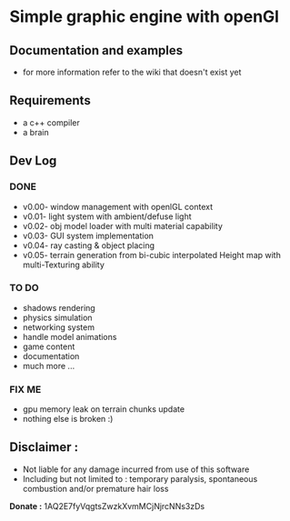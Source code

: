 # Simple graphic engine with openGl
## Documentation and examples
* for more information refer to the wiki that doesn't exist yet

## Requirements
* a c++ compiler
* a brain

## Dev Log
### DONE
* v0.00- window management with openlGL context
* v0.01- light system with ambient/defuse light
* v0.02- obj model loader with multi material capability
* v0.03- GUI system implementation
* v0.04- ray casting & object placing
* v0.05- terrain generation from bi-cubic interpolated Height map with multi-Texturing ability

### TO DO
* shadows rendering
* physics simulation
* networking system
* handle model animations
* game content
* documentation
* much more ...

### FIX ME
* gpu memory leak on terrain chunks update
* nothing else is broken :)

## Disclaimer :
* Not liable for any damage incurred from use of this software
* Including but not limited to : temporary paralysis, spontaneous combustion and/or premature hair loss

**Donate :** 1AQ2E7fyVqgtsZwzkXvmMCjNjrcNNs3zDs
